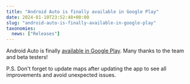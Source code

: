 ```yaml
---
title: "Android Auto is finally available in Google Play"
date: 2024-01-10T23:52:48+00:00
slug: "android-auto-is-finally-available-in-google-play"
taxonomies:
  news: ["Releases"]
---
```


Android Auto is finally [available in Google Play](https://play.google.com/store/apps/details?id=app.organicmaps). Many thanks to the team and beta testers!

P.S. Don't forget to update maps after updating the app to see all improvements and avoid unexpected issues.
